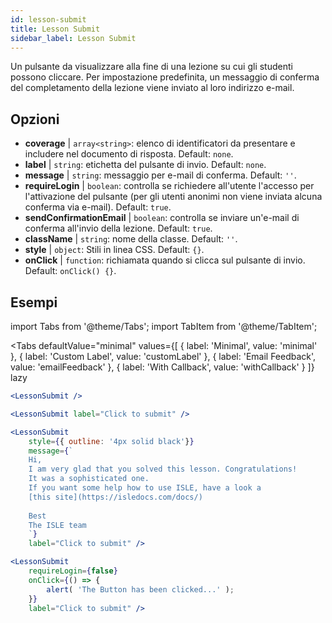 ```yaml
---
id: lesson-submit 
title: Lesson Submit
sidebar_label: Lesson Submit
---
```


Un pulsante da visualizzare alla fine di una lezione su cui gli studenti possono cliccare. Per impostazione predefinita, un messaggio di conferma del completamento della lezione viene inviato al loro indirizzo e-mail.

## Opzioni

* __coverage__ | `array<string>`: elenco di identificatori da presentare e includere nel documento di risposta. Default: `none`.
* __label__ | `string`: etichetta del pulsante di invio. Default: `none`.
* __message__ | `string`: messaggio per e-mail di conferma. Default: `''`.
* __requireLogin__ | `boolean`: controlla se richiedere all'utente l'accesso per l'attivazione del pulsante (per gli utenti anonimi non viene inviata alcuna conferma via e-mail). Default: `true`.
* __sendConfirmationEmail__ | `boolean`: controlla se inviare un'e-mail di conferma all'invio della lezione. Default: `true`.
* __className__ | `string`: nome della classe. Default: `''`.
* __style__ | `object`: Stili in linea CSS. Default: `{}`.
* __onClick__ | `function`: richiamata quando si clicca sul pulsante di invio. Default: `onClick() {}`.


## Esempi

import Tabs from '@theme/Tabs';
import TabItem from '@theme/TabItem';

<Tabs
    defaultValue="minimal"
    values={[
        { label: 'Minimal', value: 'minimal' },
        { label: 'Custom Label', value: 'customLabel' },
        { label: 'Email Feedback', value: 'emailFeedback' },
        { label: 'With Callback', value: 'withCallback' }
    ]}
    lazy
>
<TabItem value="minimal">

```jsx live
<LessonSubmit />
```

</TabItem>

<TabItem value="customLabel">

```jsx live
<LessonSubmit label="Click to submit" />
```

</TabItem>

<TabItem value="withEmail">

```jsx live
<LessonSubmit 
    style={{ outline: '4px solid black'}}
    message={`
    Hi,
    I am very glad that you solved this lesson. Congratulations! 
    It was a sophisticated one.
    If you want some help how to use ISLE, have a look a 
    [this site](https://isledocs.com/docs/)
    
    Best
    The ISLE team
    `}
    label="Click to submit" />
```
</TabItem>

<TabItem value="withCallback">

```jsx live
<LessonSubmit 
    requireLogin={false}
    onClick={() => {
        alert( 'The Button has been clicked...' );
    }}
    label="Click to submit" />
```
</TabItem>

</Tabs>

